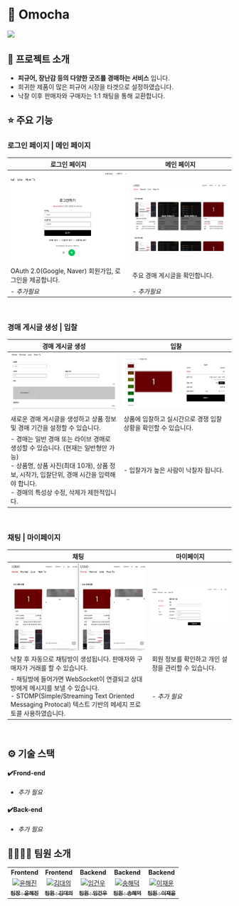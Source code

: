 # 🧸 **Omocha**

<img src="https://github.com/user-attachments/assets/f6d58d7a-e2cf-4b61-9db6-17b2f9fe5b01" width="50%" />
<!--나중에 로고로 변경 예정-->

## 📖 **프로젝트 소개**

- **피규어, 장난감 등의 다양한 굿즈를 경매하는 서비스** 입니다.
- 희귀한 제품이 많은 피규어 시장을 타겟으로 설정하였습니다.
- 낙찰 이후 판매자와 구매자는 1:1 채팅을 통해 교환합니다.



## ⭐ **주요 기능**

### **로그인 페이지 | 메인 페이지**

| 로그인 페이지                                                                                                 | 메인 페이지                                                                                                     |
|---------------------------------------------------------------------------------------------------------|------------------------------------------------------------------------------------------------------------|
| ![로그인 페이지](https://github.com/limbaba1120/limbaba1120_images/blob/master/notion_image/omocha_login.gif) | <img src="https://github.com/limbaba1120/limbaba1120_images/blob/master/notion_image/omocha_homepage.png"> |
| OAuth 2.0(Google, Naver) 회원가입, 로그인을 제공합니다.                                                              | 주요 경매 게시글을 확인합니다.                                                                                  |
| - *추가필요*                                                                                                | - *추가필요*                                                                                                   |

<br />

### **경매 게시글 생성 | 입찰**

| 경매 게시글 생성                                                                                                                                 | 입찰                                                                                                       |
|-------------------------------------------------------------------------------------------------------------------------------------------|----------------------------------------------------------------------------------------------------------|
| ![경매 게시글 생성](https://github.com/limbaba1120/limbaba1120_images/blob/master/notion_image/omocha_auction_create.gif)                        | ![입찰](https://github.com/limbaba1120/limbaba1120_images/blob/master/notion_image/omocha_auction_bid.gif) |
| 새로운 경매 게시글을 생성하고 상품 정보 및 경매 기간을 설정할 수 있습니다.                                                                                               | 상품에 입찰하고 실시간으로 경쟁 입찰 상황을 확인할 수 있습니다.                                                                     |
| - 경매는 일반 경매 또는 라이브 경매로 생성할 수 있습니다. (현재는 일반형만 가능) <br /> - 상품명, 상품 사진(최대 10개), 상품 정보, 시작가, 입찰단위, 경매 시간을 입력해야 합니다. <br/> - 경매의 특성상 수정, 삭제가 제한적입니다. | -  입찰가가 높은 사람이 낙찰자 됩니다.                                                                                           |

<br />

### **채팅 | 마이페이지**

| 채팅                                                                                                                                                                                                                            | 마이페이지                                                                                                    |
|-------------------------------------------------------------------------------------------------------------------------------------------------------------------------------------------------------------------------------|----------------------------------------------------------------------------------------------------------|
| ![채팅](https://github.com/limbaba1120/limbaba1120_images/blob/master/notion_image/omocha_auction_chat.gif)                                                                                                                     | <img src="https://github.com/limbaba1120/limbaba1120_images/blob/master/notion_image/omocha_mypage.png"> |
| 낙찰 후 자동으로 채팅방이 생성됩니다. 판매자와 구매자가 거래를 할 수 있습니다.                                                                                                                                                                                 | 회원 정보를 확인하고 개인 설정을 관리할 수 있습니다.                                                                           |
| - 채팅방에 들어가면 WebSocket이 연결되고 상대방에게 메시지를 보낼 수 있습니다.   <br/> - STOMP(Simple/Streaming Text Oriented Messaging Protocal) 텍스트 기반의 메세지 프로토콜 사용하였습니다.   | - *추가 필요*                                                                                            |

<br />

## ⚙️ **기술 스택**

#### ✔️Frond-end
 - *추가 필요*                                                                                            

#### ✔️Back-end
 - *추가 필요*                                                                                            

## 👨‍👩‍👧‍👦 **팀원 소개**

<table>
  <tr>
    <td align="center"><b>Frontend</b></td>
    <td align="center"><b>Frontend</b></td>
    <td align="center"><b>Backend</b></td>
    <td align="center"><b>Backend</b></td>
    <td align="center"><b>Backend</b></td>
  </tr>
  <tr>
    <td align="center">
      <a href="https://github.com/haejinyun">
        <img src="https://avatars.githubusercontent.com/u/86779590?v=4" width="100px;" alt="윤해진"/><br />
        <sub><b>팀장 : 윤해진</b></sub>
      </a>
    </td>
    <td align="center">
      <a href="https://github.com/kimeodml">
        <img src="https://avatars.githubusercontent.com/u/88065770?v=4" width="100px;" alt="김대의"/><br />
        <sub><b>팀원 : 김대의</b></sub>
      </a>
    </td>
    <td align="center">
      <a href="https://github.com/limbaba1120">
        <img src="https://avatars.githubusercontent.com/u/102224840?v=4" width="100px;" alt="임건우"/><br />
        <sub><b>팀원 : 임건우</b></sub>
      </a>
    </td>
    <td align="center">
      <a href="https://github.com/ss0ngcode">
        <img src="https://avatars.githubusercontent.com/u/86779839?v=4" width="100px;" alt="송해덕"/><br />
        <sub><b>팀원 : 송해덕</b></sub>
      </a>
    </td>
    <td align="center">
      <a href="https://github.com/gooot">
        <img src="https://avatars.githubusercontent.com/u/26480629?v=4" width="100px;" alt="이재윤"/><br />
        <sub><b>팀원 : 이재윤</b></sub>
      </a>
    </td>
  </tr>
</table>
